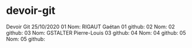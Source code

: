 # devoir-git
Devoir Git 25/10/2020
01 Nom: RIGAUT Gaétan
01 github:
02 Nom:
02 github:
03 Nom: GSTALTER Pierre-Louis
03 github:
04 Nom:
04 github:
05 Nom:
05 github:
